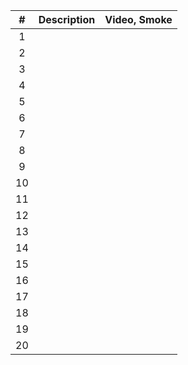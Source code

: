 |   #   |        Description       |     Video, Smoke     |
| :---: |          :---:           |        :---:         |
|   1   |  |  |
|   2   |  |  |
|   3   |  |  |
|   4   |  |  |
|   5   |  |  |
|   6   |  |  |
|   7   |  |  |
|   8   |  |  |
|   9   |  |  |
|  10   |  |  |
|  11   |  |  |
|  12   |  |  |
|  13   |  |  |
|  14   |  |  |
|  15   |  |  |
|  16   |  |  |
|  17   |  |  |
|  18   |  |  |
|  19   |  |  |
|  20   |  |  |